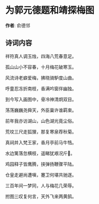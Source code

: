 # 为郭元德题和靖探梅图

**作者**: 俞德邻

## 诗词内容

祥符真人调玉烛，四海八荒春意足。

孤山山小不容春，十月梅花破寒玉。

风流诗老癖爱梅，拂晓骑馿度山曲。

呼童忍冻折南枝，香满吟窗伴幽独。

到今写入画图中，骨冷神清炯双目。

荡荡巍巍尧舜天，外臣巢许谁羁束。

前年我亦访湖山，山色湖光竟尘俗。

荒坟三尺走狐狸，那复寒泉荐秋菊。

真祠并入梵王家，香月亭前马牛牿。

水边篱落忽横枝，遥睇犹艰况斤𣃁。

鸡园释子皆鹰腾，挟弹扬鞭骤平陆。

仓皇走避尚遭嗔，蹇卫何堪共驰逐。

三百年间一梦同，人与梅花几荣辱。

拊图三叹复何言，天外飞来两黄鹄。


